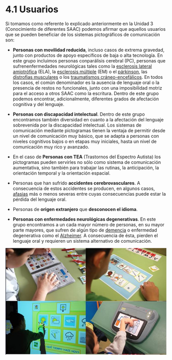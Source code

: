 
# 4.1 Usuarios

Si tomamos como referente lo explicado anteriormente en la Unidad 3 (Conocimiento de diferentes SAAC) podemos afirmar que aquellos usuarios que se pueden beneficiar de los sistemas pictográficos de comunicación son:

- **Personas con movilidad reducida**, incluso casos de extrema gravedad, junto con productos de apoyo específicos de baja o alta tecnología. En este grupo incluimos personas conparálisis cerebral (PC), personas que sufrenenfermedades neurológicas tales como la [esclerosis lateral amiotrófica](http://es.wikipedia.org/wiki/Esclerosis_lateral_amiotr%C3%B3fica) (ELA), la [esclerosis múltiple](http://es.wikipedia.org/wiki/Esclerosis_m%C3%BAltiple) (EM) o el [párkinson](http://es.wikipedia.org/wiki/P%C3%A1rkinson), las [distrofias musculares](http://es.wikipedia.org/wiki/Distrofia_muscular) o los [traumatismos cráneo-encefálicos](http://es.wikipedia.org/wiki/Traumatismo_craneoencef%C3%A1lico). En todos los casos, el común denominador es la ausencia de lenguaje oral o la presencia de restos no funcionales, junto con una imposibilidad motriz para el acceso a otros SAAC como la escritura. Dentro de este grupo podemos encontrar, adicionalmente, diferentes grados de afectación cognitiva y del lenguaje.

- **Personas con discapacidad intelectual**. Dentro de este grupo encontramos también diversidad en cuanto a la afectación del lenguaje sobrevenida por la discapacidad intelectual. Los sistemas de comunicación mediante pictogramas tienen la ventaja de permitir desde un nivel de comunicación muy básico, que se adapta a personas con niveles cognitivos bajos o en etapas muy iniciales, hasta un nivel de comunicación muy rico y avanzado.

- En el caso de **Personas con TEA** (Trastornos del Espectro Autista) los pictogramas pueden servirles no sólo como sistema de comunicación aumentativa, sino también para trabajar las rutinas, la anticipación, la orientación temporal y la orientación espacial.

- Personas que han sufrido **accidentes cerebrovasculares**. A consecuencia de estos accidentes se producen, en algunos casos, [afasias](http://es.wikipedia.org/wiki/Afasia) más o menos severas entre cuyas consecuencias puede estar la pérdida del lenguaje oral.

- Personas de **origen extranjero** que **desconocen el idioma**.

- **Personas con enfermedades neurológicas degenerativas**. En este grupo encontramos a un cada mayor número de personas, en su mayor parte mayores, que sufren de algún tipo de [demencia](http://es.wikipedia.org/wiki/Demencia) o enfermedad degenerativa como el [Alzheimer](http://es.wikipedia.org/wiki/Alzheimer). A consecuencia de ésta, pierden el lenguaje oral y requieren un sistema alternativo de comunicación.


![1.13 Usuarios utilizando SAACs en diferentes actividades. Fotografías: Sergio Palao.](img/Usuarios.jpg)

